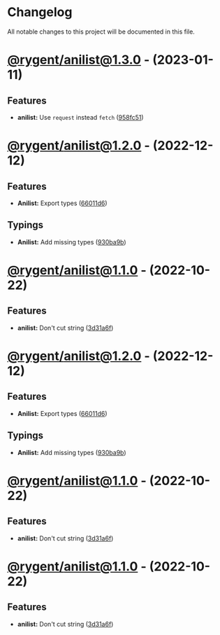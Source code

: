 # Changelog

All notable changes to this project will be documented in this file.

# [@rygent/anilist@1.3.0](https://github.com/Rygent/Utilities/compare/@rygent/anilist@1.2.0...@rygent/anilist@1.3.0) - (2023-01-11)

## Features

- **anilist:** Use `request` instead `fetch` ([958fc51](https://github.com/Rygent/Utilities/commit/958fc51a294fd00f18463d9710910b591ebc232b))

# [@rygent/anilist@1.2.0](https://github.com/Rygent/Utilities/compare/@rygent/anilist@1.1.0...@rygent/anilist@1.2.0) - (2022-12-12)

## Features

- **Anilist:** Export types ([66011d6](https://github.com/Rygent/Utilities/commit/66011d6f1a58d511bd258e71dfe438284aba2994))

## Typings

- **Anilist:** Add missing types ([930ba9b](https://github.com/Rygent/Utilities/commit/930ba9b3098eaae68a9eb9a89736be44f8b1bb2f))

# [@rygent/anilist@1.1.0](https://github.com/Rygent/Utilities/compare/@rygent/anilist@1.0.1...@rygent/anilist@1.1.0) - (2022-10-22)

## Features

- **anilist:** Don't cut string ([3d31a6f](https://github.com/Rygent/Utilities/commit/3d31a6fab2cdd8cd7a45954e2736ef2821bd7e79))

# [@rygent/anilist@1.2.0](https://github.com/Rygent/Utilities/compare/@rygent/anilist@1.1.0...@rygent/anilist@1.2.0) - (2022-12-12)

## Features

- **Anilist:** Export types ([66011d6](https://github.com/Rygent/Utilities/commit/66011d6f1a58d511bd258e71dfe438284aba2994))

## Typings

- **Anilist:** Add missing types ([930ba9b](https://github.com/Rygent/Utilities/commit/930ba9b3098eaae68a9eb9a89736be44f8b1bb2f))

# [@rygent/anilist@1.1.0](https://github.com/Rygent/Utilities/compare/@rygent/anilist@1.0.1...@rygent/anilist@1.1.0) - (2022-10-22)

## Features

- **anilist:** Don't cut string ([3d31a6f](https://github.com/Rygent/Utilities/commit/3d31a6fab2cdd8cd7a45954e2736ef2821bd7e79))

# [@rygent/anilist@1.1.0](https://github.com/Rygent/Utilities/compare/@rygent/anilist@1.0.1...@rygent/anilist@1.1.0) - (2022-10-22)

## Features

- **anilist:** Don't cut string ([3d31a6f](https://github.com/Rygent/Utilities/commit/3d31a6fab2cdd8cd7a45954e2736ef2821bd7e79))

